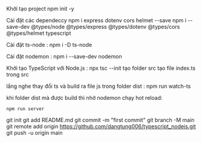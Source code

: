 Khởi tạo project 
    npm init -y

Cài đặt các dependeccy
    npm i express dotenv cors helmet --save
    npm i --save-dev @types/node @types/express @types/dotenv @types/cors @types/helmet typescript

Cài đặt ts-node : 
    npm i -D ts-node

Cài đặt nodemon :
    npm i --save-dev nodemon

Khởi tạo TypeScript với Node.js :
    npx tsc --init
    tạo folder src
    tạo file index.ts trong src

lắng nghe thay đổi ts và build ra file js trong folder dist :
    npm run watch-ts

khi folder dist mà được build thì nhờ nodemon chạy hot reload:

    npm run server 

git init
git add README.md
git commit -m "first commit"
git branch -M main
git remote add origin https://github.com/dangtung006/typescript_nodejs.git
git push -u origin main
